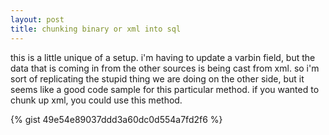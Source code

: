 ```yaml
---
layout: post
title: chunking binary or xml into sql
---
```


this is a little unique of a setup. i'm having to update a varbin field, but the data that is coming in from the other sources is being cast from xml. so i'm sort of replicating the stupid thing we are doing on the other side, but it seems like a good code sample for this particular method. if you wanted to chunk up xml, you could use this method.

{% gist 49e54e89037ddd3a60dc0d554a7fd2f6 %}
